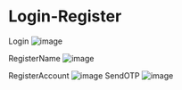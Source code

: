 # Login-Register
Login
![image](https://github.com/NguyenLeMyChau/Zalo_App/assets/144768405/40040ef5-ab65-4b58-8d1d-d739c249db0e)

RegisterName
![image](https://github.com/NguyenLeMyChau/Zalo_App/assets/144768405/7f15a151-836d-4ccf-a0b6-db560be6c103)

RegisterAccount
![image](https://github.com/NguyenLeMyChau/Zalo_App/assets/144768405/67e8a193-3ec1-4438-86ea-cfd8f8c21440)
SendOTP
![image](https://github.com/NguyenLeMyChau/Zalo_App/assets/144768405/147bef23-3681-4685-8593-7ba92cfd4afe)
